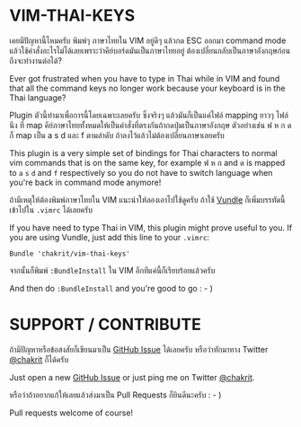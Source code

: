 
# VIM-THAI-KEYS

เคยมีปัญหานี้ไหมครับ พิมพ์ๆ ภาษาไทยใน VIM อยู่ดีๆ แล้วกด ESC ออกมา command mode
แล้วใช้คำสั่งอะไรไม่ได้เลยเพราะว่าคีย์บอร์ดมันเป็นภาษาไทยอยู่ ต้องเปลี่ยนกลับเป็นภาษาอังกฤษก่อนถึงจะทำงานต่อได้?

Ever got frustrated when you have to type in Thai while in VIM and found that all the
command keys no longer work because your keyboard is in the Thai language?

Plugin ตัวนี้ทำมาเพื่อการนี้โดยเฉพาะเลยครับ ซึ่งจริงๆ แล้วมันก็เป็นแค่ไฟล์ mapping ยาวๆ ไฟล์นึง ที่ map
คีย์ภาษาไทยทั้งหมดให้เป็นคำสั่งที่ตรงกันถ้ากดปุ่มเป็นภาษาอังกฤษ ตัวอย่างเช่น ฟ ห ก ด ก็ map เป็น a s d และ f
ตามลำดับ ถ้าลงไว้แล้วไม่ต้องเปลี่ยนภาษาเลยครับ

This plugin is a very simple set of bindings for Thai characters to normal vim commands
that is on the same key, for example ฟ ห ก and ด is mapped to `a` `s` `d` and `f`
respectively so you do not have to switch language when you're back in command mode
anymore!

ถ้ามีเหตุให้ต้องพิมพ์ภาษาไทยใน VIM แนะนำให้ลองเอาไปใช้ดูครับ ถ้าใช้
[Vundle](https://github.com/gmarik/vundle) ก็เพิ่มบรรทัดนี้เข้าไปใน `.vimrc` ได้เลยครับ

If you have need to type Thai in VIM, this plugin might prove useful to you. If you are
using Vundle, just add this line to your `.vimrc`:

```vim
Bundle 'chakrit/vim-thai-keys'
```

จากนั้นก็พิมพ์ `:BundleInstall` ใน VIM อีกทีแค่นี้ก็เรียบร้อยแล้วครับ

And then do `:BundleInstall` and you're good to go : - )

# SUPPORT / CONTRIBUTE

ถ้ามีปัญหาหรือข้อสงสัยก็เขียนมาเป็น [GitHub
Issue](https://github.com/chakrit/vim-thai-keys/issues/new) ได้เลยครับ หรือว่าทักมาทาง Twitter
[@chakrit](https://twitter.com/chakrit) ก็ได้ครับ

Just open a new [GitHub Issue](https://github.com/chakrit/vim-thai-keys/issues/new) or just
ping me on Twitter [@chakrit](https://twitter.com/chakrit).

หรือว่าถ้าอยากแก้ให้เลยแล้วส่งมาเป็น Pull Requests ก็ยินดีนะครับ : - )

Pull requests welcome of course!

